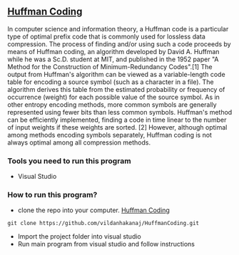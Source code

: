 ## [Huffman Coding](https://en.wikipedia.org/wiki/Huffman_coding)
In computer science and information theory, a Huffman code is a particular type of optimal prefix code that is commonly used for lossless data compression. The process of finding and/or using such a code proceeds by means of Huffman coding, an algorithm developed by David A. Huffman while he was a Sc.D. student at MIT, and published in the 1952 paper "A Method for the Construction of Minimum-Redundancy Codes".[1] The output from Huffman's algorithm can be viewed as a variable-length code table for encoding a source symbol (such as a character in a file). The algorithm derives this table from the estimated probability or frequency of occurrence (weight) for each possible value of the source symbol. As in other entropy encoding methods, more common symbols are generally represented using fewer bits than less common symbols. Huffman's method can be efficiently implemented, finding a code in time linear to the number of input weights if these weights are sorted. [2] However, although optimal among methods encoding symbols separately, Huffman coding is not always optimal among all compression methods.

### Tools you need to run this program
* Visual Studio
### How to run this program? 
* clone the repo into your computer. [Huffman Coding](https://github.com/vildanhakanaj/HuffmanCoding.git)
```
git clone https://github.com/vildanhakanaj/HuffmanCoding.git
```
* Import the project folder into visual studio 
* Run main program from visual studio and follow instructions

